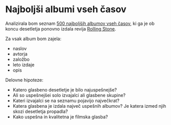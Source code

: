 Najboljši albumi vseh časov
=======================

Analizirala bom seznam
[500 najboljših albumov vseh časov](https://www.rollingstone.com/music/music-lists/best-albums-of-all-time-1062063/), ki ga je ob koncu desetletja ponovno izdala revija
[Rolling Stone](https://www.rollingstone.com/).

Za vsak album bom zajela:
* naslov
* avtorja
* založbo
* leto izdaje
* opis

Delovne hipoteze:
* Katero glasbeno desetletje je bilo najuspešnejše?
* Ali so uspešnejšei solo izvajalci ali glasbene skupine?
* Kateri izvajalci se na seznamu pojavijo največkrat?
* Katera glasbena je izdala največ uspešnih albumov? Je katera izmed njih skozi desetletja propadla?
* Kako uspešna in kvalitetna je filmska glasba?

